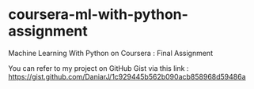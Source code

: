 # coursera-ml-with-python-assignment
Machine Learning With Python on Coursera : Final Assignment 

You can refer to my project on GitHub Gist via this link : https://gist.github.com/DaniarJ/1c929445b562b090acb858968d59486a
